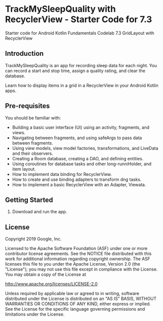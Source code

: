 TrackMySleepQuality with RecyclerView - Starter Code for 7.3
============================================================

Starter code for Android Kotlin Fundamentals Codelab 7.3 GridLayout with RecyclerView

Introduction
------------

TrackMySleepQuality is an app for recording sleep data for each night.
You can record a start and stop time, assign a quality rating, and clear the database.

Learn how to display items in a grid in a RecyclerView in your Android Kotlin apps.


Pre-requisites
--------------

You should be familiar with:

* Building a basic user interface (UI) using an activity, fragments, and views.
* Navigating between fragments, and using safeArgs to pass data between fragments.
* Using view models, view model factories, transformations, and LiveData and their observers.
* Creating a Room database, creating a DAO, and defining entities.
* Using coroutines for database tasks and other long-runniHolder, and item layout.
* How to implement data binding for RecyclerView.
* How to create and use binding adapters to transform dng tasks.
* How to implement a basic RecyclerView with an Adapter, Viewata.


Getting Started
---------------

1. Download and run the app.

License
-------

Copyright 2019 Google, Inc.

Licensed to the Apache Software Foundation (ASF) under one or more contributor
license agreements.  See the NOTICE file distributed with this work for
additional information regarding copyright ownership.  The ASF licenses this
file to you under the Apache License, Version 2.0 (the "License"); you may not
use this file except in compliance with the License.  You may obtain a copy of
the License at

  http://www.apache.org/licenses/LICENSE-2.0

Unless required by applicable law or agreed to in writing, software
distributed under the License is distributed on an "AS IS" BASIS, WITHOUT
WARRANTIES OR CONDITIONS OF ANY KIND, either express or implied.  See the
License for the specific language governing permissions and limitations under
the License.

